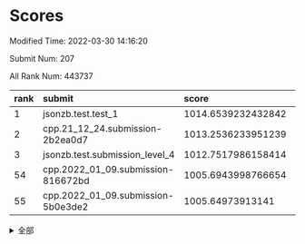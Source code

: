 # Scores

Modified Time: 2022-03-30 14:16:20

Submit Num: 207

All Rank Num: 443737

| rank |               submit               |       score        |       sigma        | pk_num |
| :--- | :--------------------------------- | :----------------- | :----------------- | :----- |
| 1    | jsonzb.test.test_1                 | 1014.6539232432842 | 0.8490877618960634 | 8574   |
| 2    | cpp.21_12_24.submission-2b2ea0d7   | 1013.2536233951239 | 0.7864922229173522 | 8571   |
| 3    | jsonzb.test.submission_level_4     | 1012.7517986158414 | 0.8213685517628445 | 8575   |
| 54   | cpp.2022_01_09.submission-816672bd | 1005.6943998766654 | 0.7291124781779352 | 8572   |
| 55   | cpp.2022_01_09.submission-5b0e3de2 | 1005.64973913141   | 0.7240886388786905 | 8578   |


<details>
<summary>全部</summary>

| rank |                 submit                 |       score        |       sigma        | pk_num |
| :--- | :------------------------------------- | :----------------- | :----------------- | :----- |
| 1    | jsonzb.test.test_1                     | 1014.6539232432842 | 0.8490877618960634 | 8574   |
| 2    | cpp.21_12_24.submission-2b2ea0d7       | 1013.2536233951239 | 0.7864922229173522 | 8571   |
| 3    | jsonzb.test.submission_level_4         | 1012.7517986158414 | 0.8213685517628445 | 8575   |
| 4    | gobigger.level_3.submission_level_3_5  | 1011.2574654582013 | 0.7690147604328951 | 8573   |
| 5    | gobigger.level_3.submission_level_3_22 | 1011.1414903815955 | 0.780797095170154  | 8574   |
| 6    | gobigger.level_3.submission_level_3_47 | 1011.0548970890794 | 0.7447331551246319 | 8575   |
| 7    | gobigger.level_3.submission_level_3_33 | 1010.8478897055685 | 0.7778112056441817 | 8580   |
| 8    | gobigger.level_3.submission_level_3_15 | 1010.720472751447  | 0.7558853844233213 | 8578   |
| 9    | gobigger.level_3.submission_level_3_25 | 1010.6473021467722 | 0.78376762164088   | 8571   |
| 10   | gobigger.level_3.submission_level_3_11 | 1010.6084020763436 | 0.7525141402525943 | 8573   |
| 11   | gobigger.level_3.submission_level_3_26 | 1010.4847607942077 | 0.7718664667844716 | 8574   |
| 12   | gobigger.level_3.submission_level_3_17 | 1010.4328766126913 | 0.746469458856766  | 8573   |
| 13   | gobigger.level_3.submission_level_3_41 | 1010.4200769411852 | 0.7619488613180662 | 8574   |
| 14   | gobigger.level_3.submission_level_3_38 | 1010.3704960375719 | 0.7622025911585255 | 8575   |
| 15   | gobigger.level_3.submission_level_3_4  | 1010.298991928163  | 0.768717070233414  | 8579   |
| 16   | gobigger.level_3.submission_level_3_1  | 1010.2767754621104 | 0.7504308719988074 | 8574   |
| 17   | gobigger.level_3.submission_level_3_13 | 1010.2468825263502 | 0.7592132759927384 | 8572   |
| 18   | gobigger.level_3.submission_level_3_39 | 1010.2066007199878 | 0.7504897162677033 | 8571   |
| 19   | gobigger.level_3.submission_level_3_32 | 1010.1476147095481 | 0.7665931415843812 | 8580   |
| 20   | gobigger.level_3.submission_level_3_7  | 1010.1404623377936 | 0.758981159187504  | 8576   |
| 21   | gobigger.level_3.submission_level_3_24 | 1010.1203897698484 | 0.75561705333577   | 8572   |
| 22   | gobigger.level_3.submission_level_3_2  | 1010.0551227746134 | 0.7958821027275709 | 8574   |
| 23   | gobigger.level_3.submission_level_3_40 | 1010.0467434751747 | 0.771109287482885  | 8573   |
| 24   | gobigger.level_3.submission_level_3_18 | 1009.9987763423098 | 0.7629941971011674 | 8575   |
| 25   | gobigger.level_3.submission_level_3_49 | 1009.9820998901307 | 0.745561024775107  | 8583   |
| 26   | gobigger.level_3.submission_level_3_31 | 1009.9578785235462 | 0.7555153501023061 | 8573   |
| 27   | gobigger.level_3.submission_level_3_43 | 1009.8550789135847 | 0.7411242191732709 | 8572   |
| 28   | gobigger.level_3.submission_level_3_0  | 1009.8173636869603 | 0.7923442791830951 | 8572   |
| 29   | gobigger.level_3.submission_level_3_35 | 1009.8164114340634 | 0.7497480729894435 | 8572   |
| 30   | gobigger.level_3.submission_level_3_28 | 1009.7246665254082 | 0.778263094477782  | 8572   |
| 31   | gobigger.level_3.submission_level_3_21 | 1009.6327226904598 | 0.742669033271477  | 8568   |
| 32   | gobigger.level_3.submission_level_3_10 | 1009.576607545315  | 0.7591072439627496 | 8576   |
| 33   | gobigger.level_3.submission_level_3_29 | 1009.5502515632456 | 0.757631278076573  | 8574   |
| 34   | gobigger.level_3.submission_level_3_37 | 1009.5445953546395 | 0.7390602826471317 | 8576   |
| 35   | gobigger.level_3.submission_level_3_8  | 1009.5397986696826 | 0.746585969079659  | 8575   |
| 36   | gobigger.level_3.submission_level_3_14 | 1009.4639636605563 | 0.7616445368678059 | 8579   |
| 37   | gobigger.level_3.submission_level_3_3  | 1009.3707338956089 | 0.766756421701396  | 8573   |
| 38   | gobigger.level_3.submission_level_3_42 | 1009.3530674653639 | 0.7694971291746979 | 8574   |
| 39   | gobigger.level_3.submission_level_3_45 | 1009.2011843704928 | 0.7646378229254353 | 8574   |
| 40   | gobigger.level_3.submission_level_3_46 | 1009.1116433164491 | 0.7547433690980072 | 8578   |
| 41   | gobigger.level_3.submission_level_3_16 | 1009.0456746046874 | 0.7547343477319375 | 8570   |
| 42   | gobigger.level_3.submission_level_3_9  | 1009.0024006453122 | 0.7668154847459605 | 8577   |
| 43   | gobigger.level_3.submission_level_3_12 | 1008.9986272082134 | 0.7429327667082612 | 8573   |
| 44   | gobigger.level_3.submission_level_3_44 | 1008.981112575918  | 0.7462614017507754 | 8576   |
| 45   | gobigger.level_3.submission_level_3_20 | 1008.9365918592302 | 0.7393682384029171 | 8574   |
| 46   | gobigger.level_3.submission_level_3_36 | 1008.908083957885  | 0.7403648378561779 | 8576   |
| 47   | gobigger.level_3.submission_level_3_6  | 1008.8317990698721 | 0.7475060898170761 | 8570   |
| 48   | gobigger.level_3.submission_level_3_34 | 1008.823268109823  | 0.7445381870103502 | 8580   |
| 49   | gobigger.level_3.submission_level_3_19 | 1008.7155579787878 | 0.7348073276771134 | 8573   |
| 50   | gobigger.level_3.submission_level_3_30 | 1008.5759634298638 | 0.7291380908013828 | 8576   |
| 51   | gobigger.level_3.submission_level_3_23 | 1008.518604501008  | 0.736727218881788  | 8574   |
| 52   | gobigger.level_3.submission_level_3_48 | 1008.3883528751359 | 0.7400083011682236 | 8573   |
| 53   | gobigger.level_3.submission_level_3_27 | 1008.3338932636046 | 0.7338296887020569 | 8574   |
| 54   | cpp.2022_01_09.submission-816672bd     | 1005.6943998766654 | 0.7291124781779352 | 8572   |
| 55   | cpp.2022_01_09.submission-5b0e3de2     | 1005.64973913141   | 0.7240886388786905 | 8578   |
| 56   | gobigger.level_1.submission_level_1_20 | 1005.3985853863263 | 0.7193028766972729 | 8578   |
| 57   | gobigger.level_1.submission_level_1_31 | 1005.0834198504175 | 0.720303909298734  | 8576   |
| 58   | gobigger.level_1.submission_level_1_8  | 1005.0103058301981 | 0.7269315517945856 | 8577   |
| 59   | gobigger.level_1.submission_level_1_29 | 1004.4461389161073 | 0.7301775854551729 | 8573   |
| 60   | gobigger.level_1.submission_level_1_7  | 1004.2816837380271 | 0.7209272940949742 | 8573   |
| 61   | gobigger.level_1.submission_level_1_34 | 1004.2203832550956 | 0.7224943047374539 | 8574   |
| 62   | gobigger.level_1.submission_level_1_10 | 1004.1058886068399 | 0.7056380388317972 | 8575   |
| 63   | gobigger.level_1.submission_level_1_12 | 1004.0796219040939 | 0.7123705761168477 | 8577   |
| 64   | gobigger.level_1.submission_level_1_27 | 1003.9934018262637 | 0.7255279871919447 | 8575   |
| 65   | gobigger.level_1.submission_level_1_11 | 1003.8800385931311 | 0.7121350535062653 | 8571   |
| 66   | gobigger.level_1.submission_level_1_15 | 1003.8556878385009 | 0.7090062716995105 | 8568   |
| 67   | gobigger.level_1.submission_level_1_39 | 1003.8448089893297 | 0.7203087613002194 | 8575   |
| 68   | gobigger.level_1.submission_level_1_37 | 1003.7793425830862 | 0.718254257886633  | 8580   |
| 69   | gobigger.level_1.submission_level_1_48 | 1003.7138679120311 | 0.7154307747470978 | 8573   |
| 70   | gobigger.level_1.submission_level_1_4  | 1003.6813342989736 | 0.7023688623101056 | 8571   |
| 71   | gobigger.level_1.submission_level_1_41 | 1003.6256757590565 | 0.7153188199741075 | 8573   |
| 72   | gobigger.level_1.submission_level_1_18 | 1003.5756444356396 | 0.7155056097356937 | 8573   |
| 73   | gobigger.level_1.submission_level_1_26 | 1003.5113054639812 | 0.7067447531897577 | 8577   |
| 74   | gobigger.level_1.submission_level_1_46 | 1003.4567234972017 | 0.7256716789102268 | 8569   |
| 75   | gobigger.level_1.submission_level_1_23 | 1003.4275091706825 | 0.7148873429139181 | 8571   |
| 76   | gobigger.level_1.submission_level_1_9  | 1003.3996181026728 | 0.7155961351652181 | 8580   |
| 77   | gobigger.level_1.submission_level_1_1  | 1003.383809102235  | 0.7235768526257773 | 8572   |
| 78   | gobigger.level_1.submission_level_1_14 | 1003.376360327096  | 0.7139328033971434 | 8576   |
| 79   | gobigger.level_1.submission_level_1_0  | 1003.3701044233748 | 0.7212669751762643 | 8576   |
| 80   | gobigger.level_1.submission_level_1_38 | 1003.3023152024526 | 0.7239138815944288 | 8575   |
| 81   | gobigger.level_1.submission_level_1_17 | 1003.2949247317642 | 0.7115838627296648 | 8572   |
| 82   | gobigger.level_1.submission_level_1_24 | 1003.2680779491843 | 0.7016921200078884 | 8580   |
| 83   | gobigger.level_1.submission_level_1_33 | 1003.262042504909  | 0.7129386846567292 | 8577   |
| 84   | gobigger.level_1.submission_level_1_5  | 1003.1905584824528 | 0.7187385622479194 | 8575   |
| 85   | gobigger.level_1.submission_level_1_44 | 1003.1686353546518 | 0.7265866767551071 | 8572   |
| 86   | gobigger.level_1.submission_level_1_43 | 1003.1252789788578 | 0.7092463968730738 | 8576   |
| 87   | gobigger.level_1.submission_level_1_2  | 1003.1226974499358 | 0.7148720980619411 | 8573   |
| 88   | gobigger.level_1.submission_level_1_40 | 1003.0582016639976 | 0.7220311512434225 | 8578   |
| 89   | gobigger.level_1.submission_level_1_21 | 1002.97907535667   | 0.7175551950795201 | 8573   |
| 90   | gobigger.level_1.submission_level_1_19 | 1002.8906877483713 | 0.7110252478035715 | 8569   |
| 91   | gobigger.level_1.submission_level_1_28 | 1002.8544210185752 | 0.7136844030549832 | 8575   |
| 92   | gobigger.level_1.submission_level_1_3  | 1002.8483216820007 | 0.707180326137453  | 8574   |
| 93   | gobigger.level_1.submission_level_1_49 | 1002.8083986893199 | 0.7146828588757896 | 8573   |
| 94   | gobigger.level_1.submission_level_1_16 | 1002.7688544463253 | 0.7126543897947791 | 8577   |
| 95   | gobigger.level_1.submission_level_1_32 | 1002.715598249722  | 0.7146485131459057 | 8571   |
| 96   | gobigger.level_1.submission_level_1_13 | 1002.6837664865925 | 0.7218317423902374 | 8574   |
| 97   | gobigger.level_1.submission_level_1_42 | 1002.6261881795186 | 0.711505566210154  | 8577   |
| 98   | gobigger.level_1.submission_level_1_30 | 1002.5906317015279 | 0.7122974143718478 | 8572   |
| 99   | gobigger.level_1.submission_level_1_36 | 1002.5905401252155 | 0.726850844183107  | 8575   |
| 100  | gobigger.level_1.submission_level_1_25 | 1002.5853548479531 | 0.7161786933496177 | 8574   |
| 101  | gobigger.level_1.submission_level_1_47 | 1002.3953099329012 | 0.7104211487313542 | 8577   |
| 102  | gobigger.level_1.submission_level_1_6  | 1002.3518872495232 | 0.7088615141447352 | 8572   |
| 103  | gobigger.level_1.submission_level_1_22 | 1002.2735043318644 | 0.7152840226486367 | 8573   |
| 104  | gobigger.level_1.submission_level_1_35 | 1001.7789595593882 | 0.7123279426043311 | 8576   |
| 105  | gobigger.level_1.submission_level_1_45 | 1001.7655794430758 | 0.7159703345199562 | 8570   |
| 106  | gobigger.random.submission_random_12   | 997.0549286819902  | 0.7065686539214607 | 8576   |
| 107  | gobigger.random.submission_random_18   | 996.7127337228792  | 0.7033964985680805 | 8568   |
| 108  | gobigger.random.submission_random_49   | 996.6719250582142  | 0.7062542576094775 | 8574   |
| 109  | gobigger.random.submission_random_44   | 996.6050240182053  | 0.7128003661412313 | 8578   |
| 110  | gobigger.random.submission_random_7    | 996.4720600469184  | 0.7120499844042151 | 8576   |
| 111  | gobigger.random.submission_random_16   | 996.2829804456004  | 0.7045788850234327 | 8578   |
| 112  | gobigger.random.submission_random_31   | 996.2707174230861  | 0.7141142666872369 | 8579   |
| 113  | gobigger.random.submission_random_15   | 996.253158400235   | 0.7014762824648839 | 8577   |
| 114  | gobigger.random.submission_random_23   | 996.2526717645726  | 0.7113071188662922 | 8574   |
| 115  | gobigger.random.submission_random_25   | 996.2458409725928  | 0.7216241271016882 | 8574   |
| 116  | gobigger.random.submission_random_47   | 996.2312756391462  | 0.7113349903971367 | 8576   |
| 117  | gobigger.random.submission_random_14   | 996.1805473037106  | 0.7096986398645924 | 8569   |
| 118  | gobigger.random.submission_random_35   | 996.1769945328198  | 0.7167003201178599 | 8573   |
| 119  | gobigger.random.submission_random_8    | 996.1678092685943  | 0.708681802439926  | 8571   |
| 120  | gobigger.random.submission_random_17   | 996.1627967143669  | 0.7127096441804623 | 8575   |
| 121  | gobigger.random.submission_random_41   | 996.1627100479936  | 0.7002811402450329 | 8574   |
| 122  | gobigger.random.submission_random_9    | 996.1567594772924  | 0.7218700622164074 | 8577   |
| 123  | gobigger.random.submission_random_21   | 996.1005821205944  | 0.7139681673630549 | 8574   |
| 124  | gobigger.random.submission_random_1    | 996.0815839071607  | 0.7128017264412473 | 8577   |
| 125  | gobigger.random.submission_random_4    | 996.0801682519557  | 0.7180341105547823 | 8570   |
| 126  | gobigger.random.submission_random_37   | 996.0729230836557  | 0.7058237510924126 | 8572   |
| 127  | gobigger.random.submission_random_32   | 996.0126540574842  | 0.6967618238680855 | 8574   |
| 128  | gobigger.random.submission_random_26   | 996.000178106601   | 0.7138968518108563 | 8576   |
| 129  | gobigger.random.submission_random_20   | 995.9500127547126  | 0.7159522293111099 | 8573   |
| 130  | gobigger.random.submission_random_43   | 995.9342362343504  | 0.719167033216239  | 8568   |
| 131  | gobigger.random.submission_random_29   | 995.9160680270041  | 0.7005682637086015 | 8571   |
| 132  | gobigger.random.submission_random_42   | 995.884524229448   | 0.7130717546803802 | 8575   |
| 133  | gobigger.random.submission_random_27   | 995.8737509873055  | 0.7212747049489906 | 8571   |
| 134  | gobigger.random.submission_random_36   | 995.8575626893626  | 0.7164284129839509 | 8577   |
| 135  | gobigger.random.submission_random_39   | 995.8573128783577  | 0.7191587569278436 | 8575   |
| 136  | gobigger.random.submission_random_6    | 995.8421770823741  | 0.722055808955731  | 8579   |
| 137  | gobigger.random.submission_random_38   | 995.6705434796016  | 0.7140647149078595 | 8576   |
| 138  | gobigger.random.submission_random_30   | 995.665260062981   | 0.7080892790441234 | 8579   |
| 139  | gobigger.random.submission_random_22   | 995.6562798402543  | 0.7152176367209626 | 8573   |
| 140  | gobigger.random.submission_random_19   | 995.5950803742184  | 0.6985469225079848 | 8577   |
| 141  | gobigger.random.submission_random_24   | 995.577765891286   | 0.713259383500445  | 8577   |
| 142  | gobigger.random.submission_random_45   | 995.5223221481881  | 0.7124015935007344 | 8575   |
| 143  | gobigger.random.submission_random_5    | 995.5220445371498  | 0.7151754320649537 | 8576   |
| 144  | gobigger.random.submission_random_2    | 995.5002865081221  | 0.7153961002109294 | 8576   |
| 145  | gobigger.random.submission_random_0    | 995.4945750147156  | 0.7053555860932677 | 8576   |
| 146  | gobigger.random.submission_random_40   | 995.3992214322195  | 0.7078187048678442 | 8569   |
| 147  | gobigger.random.submission_random_34   | 995.3089138430093  | 0.7198963723542902 | 8574   |
| 148  | gobigger.random.submission_random_11   | 995.2033847175923  | 0.6978639134146597 | 8576   |
| 149  | gobigger.random.submission_random_10   | 995.1719155940656  | 0.720694405478817  | 8576   |
| 150  | gobigger.random.submission_random_33   | 995.1186089242688  | 0.7157715206522143 | 8576   |
| 151  | gobigger.random.submission_random_3    | 994.9707542409419  | 0.7065035706395126 | 8576   |
| 152  | gobigger.level_2.submission_level_2_13 | 994.9507626879804  | 0.7259829604060367 | 8577   |
| 153  | gobigger.random.submission_random_48   | 994.9364910564793  | 0.7137556258060777 | 8580   |
| 154  | gobigger.random.submission_random_13   | 994.8692519635309  | 0.6981771054136796 | 8571   |
| 155  | gobigger.random.submission_random_46   | 994.8600009593473  | 0.7224379708612113 | 8576   |
| 156  | gobigger.random.submission_random_28   | 994.5829107787549  | 0.7065506636531779 | 8570   |
| 157  | gobigger.level_2.submission_level_2_46 | 994.3363005036791  | 0.7260832927894976 | 8578   |
| 158  | gobigger.level_2.submission_level_2_30 | 993.7189849648099  | 0.7454291933950112 | 8577   |
| 159  | gobigger.level_2.submission_level_2_45 | 993.7064350950277  | 0.7421400184845841 | 8571   |
| 160  | gobigger.level_2.submission_level_2_1  | 993.6519228711742  | 0.7384787931803197 | 8579   |
| 161  | gobigger.level_2.submission_level_2_41 | 993.4471264267187  | 0.7312329684309918 | 8580   |
| 162  | gobigger.level_2.submission_level_2_33 | 993.3366338669085  | 0.731569716654002  | 8577   |
| 163  | gobigger.level_2.submission_level_2_19 | 993.3034823674744  | 0.723510145086881  | 8576   |
| 164  | gobigger.level_2.submission_level_2_44 | 993.2394632448131  | 0.734003073826321  | 8579   |
| 165  | gobigger.level_2.submission_level_2_48 | 993.219279708073   | 0.7219049550840585 | 8576   |
| 166  | gobigger.level_2.submission_level_2_42 | 993.2027588180503  | 0.742337811395386  | 8577   |
| 167  | gobigger.level_2.submission_level_2_18 | 993.1185441551326  | 0.7325933431762678 | 8580   |
| 168  | gobigger.level_2.submission_level_2_28 | 993.1048687508801  | 0.7305564249609278 | 8573   |
| 169  | gobigger.level_2.submission_level_2_6  | 992.9186598330615  | 0.7434231189099664 | 8576   |
| 170  | gobigger.level_2.submission_level_2_38 | 992.8428864759588  | 0.7507979070481711 | 8573   |
| 171  | gobigger.level_2.submission_level_2_5  | 992.8083758696793  | 0.7291221092607333 | 8577   |
| 172  | gobigger.level_2.submission_level_2_10 | 992.7613517912149  | 0.7347391526208886 | 8578   |
| 173  | gobigger.level_2.submission_level_2_8  | 992.7204666885737  | 0.7405486387732569 | 8578   |
| 174  | gobigger.level_2.submission_level_2_34 | 992.7155831822713  | 0.7307878631167325 | 8573   |
| 175  | gobigger.level_2.submission_level_2_2  | 992.7112555875037  | 0.7427391537590944 | 8577   |
| 176  | gobigger.level_2.submission_level_2_20 | 992.6998061930257  | 0.7400423906573478 | 8576   |
| 177  | gobigger.level_2.submission_level_2_26 | 992.6126006700185  | 0.7423640837332994 | 8573   |
| 178  | gobigger.level_2.submission_level_2_39 | 992.4449983688835  | 0.7417268781853487 | 8573   |
| 179  | gobigger.level_2.submission_level_2_36 | 992.4425760615909  | 0.7354751739917145 | 8571   |
| 180  | gobigger.level_2.submission_level_2_9  | 992.3586865077827  | 0.7300734415588466 | 8574   |
| 181  | gobigger.level_2.submission_level_2_7  | 992.3229237472848  | 0.7266654335998255 | 8570   |
| 182  | gobigger.level_2.submission_level_2_47 | 992.3090118535705  | 0.7508459688611335 | 8576   |
| 183  | gobigger.level_2.submission_level_2_12 | 992.2447335431299  | 0.7305118393762203 | 8578   |
| 184  | gobigger.level_2.submission_level_2_27 | 992.192303828921   | 0.7640490645571306 | 8580   |
| 185  | gobigger.level_2.submission_level_2_23 | 992.1734871476433  | 0.7434698430324196 | 8575   |
| 186  | gobigger.level_2.submission_level_2_32 | 992.082799240571   | 0.7315286351638627 | 8577   |
| 187  | gobigger.level_2.submission_level_2_24 | 992.0443407493221  | 0.7463445497665607 | 8575   |
| 188  | gobigger.level_2.submission_level_2_16 | 991.9764716614674  | 0.7452159212361941 | 8579   |
| 189  | gobigger.level_2.submission_level_2_25 | 991.955519426906   | 0.7464924277375342 | 8575   |
| 190  | gobigger.level_2.submission_level_2_17 | 991.9364386996431  | 0.7283473736932708 | 8573   |
| 191  | gobigger.level_2.submission_level_2_43 | 991.9350677092049  | 0.7299755291028179 | 8576   |
| 192  | gobigger.level_2.submission_level_2_3  | 991.8903192211934  | 0.7534544682963157 | 8569   |
| 193  | gobigger.level_2.submission_level_2_22 | 991.8397905774295  | 0.7478382559911353 | 8571   |
| 194  | gobigger.level_2.submission_level_2_49 | 991.8296560440983  | 0.7391851126489826 | 8575   |
| 195  | gobigger.level_2.submission_level_2_4  | 991.7823636601685  | 0.7497080222637942 | 8571   |
| 196  | gobigger.level_2.submission_level_2_31 | 991.7560790800092  | 0.7517895428351316 | 8572   |
| 197  | gobigger.level_2.submission_level_2_35 | 991.7517564007203  | 0.7199071856293755 | 8578   |
| 198  | gobigger.level_2.submission_level_2_0  | 991.6659762417316  | 0.7531378322173562 | 8570   |
| 199  | gobigger.level_2.submission_level_2_29 | 991.4999610645009  | 0.7629943119933187 | 8576   |
| 200  | gobigger.level_2.submission_level_2_21 | 991.4014359578757  | 0.7331866802167544 | 8569   |
| 201  | gobigger.level_2.submission_level_2_37 | 991.3763529548935  | 0.7538877842466161 | 8577   |
| 202  | gobigger.level_2.submission_level_2_11 | 991.2466481938193  | 0.767329229700706  | 8579   |
| 203  | gobigger.level_2.submission_level_2_40 | 991.214776172323   | 0.7662744565715593 | 8574   |
| 204  | gobigger.level_2.submission_level_2_15 | 991.1286072762928  | 0.7436060598030286 | 8578   |
| 205  | gobigger.level_2.submission_level_2_14 | 990.4522669831009  | 0.7711899232126658 | 8575   |
| 206  | gobigger.none.submission_none_0        | 976.7709266053735  | 1.3688726744838893 | 8573   |
| 207  | gobigger.none.submission_none_1        | 975.2697204597013  | 1.5572906954423724 | 8575   |

</details>